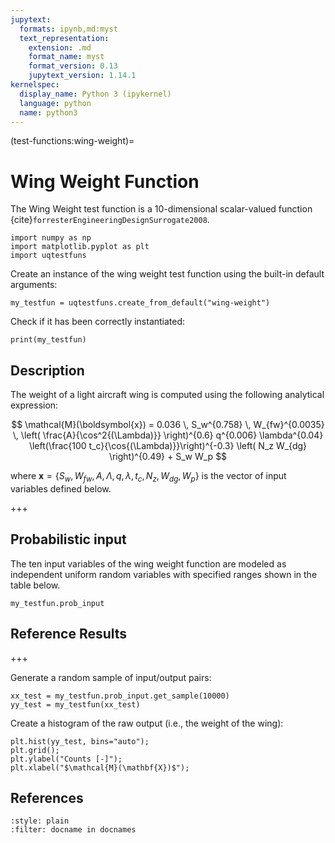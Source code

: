 ```yaml
---
jupytext:
  formats: ipynb,md:myst
  text_representation:
    extension: .md
    format_name: myst
    format_version: 0.13
    jupytext_version: 1.14.1
kernelspec:
  display_name: Python 3 (ipykernel)
  language: python
  name: python3
---
```


(test-functions:wing-weight)=
# Wing Weight Function

The Wing Weight test function is a 10-dimensional scalar-valued function {cite}`forresterEngineeringDesignSurrogate2008`.

```{code-cell} ipython3
import numpy as np
import matplotlib.pyplot as plt
import uqtestfuns
```

Create an instance of the wing weight test function using
the built-in default arguments:

```{code-cell} ipython3
my_testfun = uqtestfuns.create_from_default("wing-weight")
```

Check if it has been correctly instantiated:

```{code-cell} ipython3
print(my_testfun)
```


## Description

The weight of a light aircraft wing is computed using the following analytical expression:

$$
\mathcal{M}(\boldsymbol{x}) = 0.036 \, S_w^{0.758} \, W_{fw}^{0.0035} \, \left( \frac{A}{\cos^2{(\Lambda)}} \right)^{0.6} q^{0.006} \lambda^{0.04} \left(\frac{100 t_c}{\cos{(\Lambda)}}\right)^{-0.3} \left( N_z W_{dg} \right)^{0.49} + S_w W_p 
$$

where $\boldsymbol{x} = \{ S_w, W_{fw}, A, \Lambda, q, \lambda, t_c, N_z, W_{dg}, W_p\}$ is the vector of input variables defined below.

+++

## Probabilistic input

The ten input variables of the wing weight function are modeled as independent uniform random variables with specified ranges shown in the table below.

```{code-cell} ipython3
my_testfun.prob_input
```

## Reference Results

+++

Generate a random sample of input/output pairs:

```{code-cell} ipython3
xx_test = my_testfun.prob_input.get_sample(10000)
yy_test = my_testfun(xx_test)
```

Create a histogram of the raw output (i.e., the weight of the wing):

```{code-cell} ipython3
plt.hist(yy_test, bins="auto");
plt.grid();
plt.ylabel("Counts [-]");
plt.xlabel("$\mathcal{M}(\mathbf{X})$");
```

## References

```{bibliography}
:style: plain
:filter: docname in docnames
```